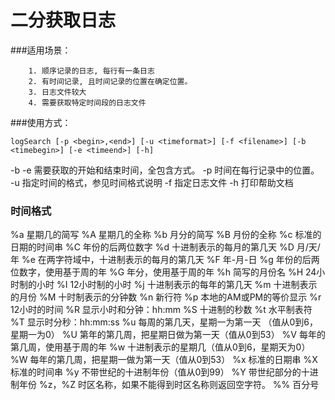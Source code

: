 # 二分获取日志

###适用场景：

        1. 顺序记录的日志, 每行有一条日志
        2. 有时间记录, 且时间记录的位置在确定位置。
        3. 日志文件较大
        4. 需要获取特定时间段的日志文件

###使用方式：

 `logSearch [-p <begin>,<end>] [-u <timeformat>] [-f <filename>] [-b <timebegin>] [-e <timeend>] [-h]`

 -b  -e 需要获取的开始和结束时间，全包含方式。
 -p  时间在每行记录中的位置。
 -u  指定时间的格式，参见时间格式说明
 -f  指定日志文件
 -h  打印帮助文档

### 时间格式

  %a 星期几的简写 
  %A 星期几的全称 
  %b 月分的简写 
  %B 月份的全称 
  %c 标准的日期的时间串 
  %C 年份的后两位数字 
  %d 十进制表示的每月的第几天 
  %D 月/天/年 
  %e 在两字符域中，十进制表示的每月的第几天 
  %F 年-月-日 
  %g 年份的后两位数字，使用基于周的年 
  %G 年分，使用基于周的年 
  %h 简写的月份名 
  %H 24小时制的小时 
  %I 12小时制的小时 
  %j 十进制表示的每年的第几天 
  %m 十进制表示的月份 
  %M 十时制表示的分钟数 
  %n 新行符 
  %p 本地的AM或PM的等价显示 
  %r 12小时的时间 
  %R 显示小时和分钟：hh:mm 
  %S 十进制的秒数 
  %t 水平制表符 
  %T 显示时分秒：hh:mm:ss 
  %u 每周的第几天，星期一为第一天 （值从0到6，星期一为0） 
  %U 第年的第几周，把星期日做为第一天（值从0到53） 
  %V 每年的第几周，使用基于周的年 
  %w 十进制表示的星期几（值从0到6，星期天为0） 
  %W 每年的第几周，把星期一做为第一天（值从0到53） 
  %x 标准的日期串 
  %X 标准的时间串 
  %y 不带世纪的十进制年份（值从0到99） 
  %Y 带世纪部分的十进制年份 
  %z，%Z 时区名称，如果不能得到时区名称则返回空字符。 
  %% 百分号 
